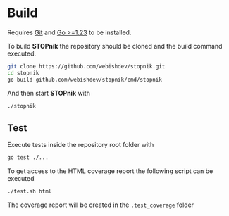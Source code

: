 # Build

Requires [Git](https://git-scm.com/) and [Go >=1.23](https://go.dev/) to be installed.

To build **STOPnik** the repository should be cloned and the build command executed.

```bash
git clone https://github.com/webishdev/stopnik.git
cd stopnik
go build github.com/webishdev/stopnik/cmd/stopnik
```

And then start **STOPnik** with

```bash
./stopnik
```

## Test

Execute tests inside the repository root folder with

```bash
go test ./...
```

To get access to the HTML coverage report the following script can be executed

```bash
./test.sh html
```

The coverage report will be created in the `.test_coverage` folder